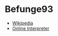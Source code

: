 # Befunge93

- [Wikipedia](https://en.wikipedia.org/wiki/Befunge)
- [Online Interpreter](http://qiao.github.io/javascript-playground/visual-befunge93-interpreter/)
